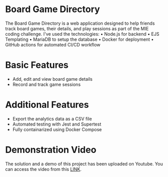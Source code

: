 Board Game Directory
=====

The Board Game Directory is a web application designed to help friends track board games, their details, and play sessions as part of the MIE coding challenge. I've used the technologies:
•	Node.js for backend
•	EJS Templating
•	MariaDB to setup the database
•	Docker for deployment
•	GitHub actions for automated CI/CD workflow

Basic Features
=====

* Add, edit and view board game details
* Record and track game sessions

Additional Features
=====

* Export the analytics data as a CSV file
* Automated testing with Jest and Supertest
* Fully containarized using Docker Compose

Demonstration Video
=====

The solution and a demo of this project has been uploaded on Youtube. You can access the video from this [LINK](https://youtu.be/CrqbiXF24p8).

